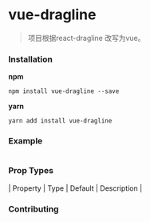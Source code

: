 # vue-dragline
> 项目根据react-dragline 改写为vue。




### Installation
**npm**
```
npm install vue-dragline --save
```
**yarn**
```
yarn add install vue-dragline
```
### Example
```js
```

### Prop Types
| Property | Type | Default | Description |


### Contributing

